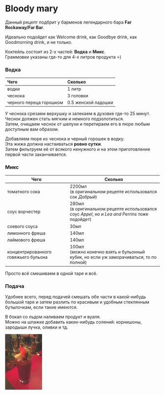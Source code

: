 # Bloody mary

Данный рецепт подбрит у барменов легендарного бара **Far Rockaway/Far Bar**. 

Идеально подойдет как Welcome drink, как Goodbye drink, как Goodmorning drink, и не только.  

Коктейль состоит из 2-х частей: **Водка** и **Микс**.  
Граммовки указаны где-то для 4-х литров продукта =) 

### Водка

| Чего                    | Сколько             |
| :---------------------- | :------------------ |
| водки                   | 1 литр              |
| чеснока                 | 3 головки           |
| черного переца горошком | 0.5 женской ладошки |

У чеснока срезаем верхушку и запекаем в духовке где-то 25 минут.  
Чеснок должен стать мягким и немного подзолотиться.  
Затем, очищаем чеснок от шелухи и перетираем его в пюре любым доступным вам образом.  

Добавляем пюре из чеснока и черный горошек в водку.   
Эта жижа должна настаиваться **ровно сутки**.  
Затем фильтруем её от всякого ненужного и на этом приготовление первой части заканчивается.  

### Микс

| Чего                                 | Сколько                                                      |
| ------------------------------------ | ------------------------------------------------------------ |
| томатного сока                       | 2200мл <br />(в оригинальном рецепте использовался сок *Добрый*) |
| соус ворчестер                       | 280мл<br />(в оригинальном рецепте использовался соус *Appel*, но и *Lea and Perrins* тоже подойдет) |
| соевого соуса                        | 30мл                                                         |
| лимонного фреша                      | 140мл                                                        |
| лаймового фреша                      | 140мл                                                        |
| концентрированного говяжьего бульона | 100мл<br />(можно конечно взять и бульонный кубик, но если уж заморачиваться, то по полной) |

Просто всё смешиваем в одной таре и всё.

### Подача

Удобнее всего, перед подачей смешать обе части в какой-нибудь большой таре и затем разлить по красивым и удобным стеклянным бутылочкам, если такие имеются.

В бокал со льдом наливаем продукт и вуаля.  
Можно на шпажке добавить каких-нибудь солений: корнишоны, зародыши лучка, оливки и тд.

<img src="pics/bloody mary.png" alt="blody mary" style="zoom:30%;" />
